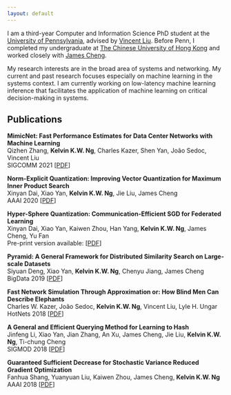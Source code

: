 ```yaml
---
layout: default
---
```


I am a third-year Computer and Information Science PhD student at the [University of Pennsylvania](https://www.cis.upenn.edu), advised by [Vincent Liu](http://vincen.tl). Before Penn, I completed my undergraduate at [The Chinese University of Hong Kong](http://www.cse.cuhk.edu.hk) and worked closely with [James Cheng](http://www.cse.cuhk.edu.hk/~jcheng).

My research interests are in the broad area of systems and networking. My current and past research focuses especially on machine learning in the systems context. I am currently working on low-latency machine learning inference that facilitates the application of machine learning on critical decision-making in systems.

## Publications

**MimicNet: Fast Performance Estimates for Data Center Networks with Machine Learning**  
Qizhen Zhang, **Kelvin K.W. Ng**, Charles Kazer, Shen Yan, João Sedoc, Vincent Liu  
SIGCOMM 2021 \[[PDF](https://dl.acm.org/doi/10.1145/3452296.3472926)\]

**Norm-Explicit Quantization: Improving Vector Quantization for Maximum Inner Product Search**  
Xinyan Dai, Xiao Yan, **Kelvin K.W. Ng**, Jie Liu, James Cheng  
AAAI 2020 \[[PDF](https://aaai.org/ojs/index.php/AAAI/article/view/5333)\]

**Hyper-Sphere Quantization: Communication-Efficient SGD for Federated Learning**  
Xinyan Dai, Xiao Yan, Kaiwen Zhou, Han Yang, **Kelvin K.W. Ng**, James Cheng, Yu Fan  
Pre-print version available: \[[PDF](https://arxiv.org/abs/1911.04655)\]

**Pyramid: A General Framework for Distributed Similarity Search on Large-scale Datasets**  
Siyuan Deng, Xiao Yan, **Kelvin K.W. Ng**, Chenyu Jiang, James Cheng  
BigData 2019 \[[PDF](https://arxiv.org/abs/1906.10602)\]

**Fast Network Simulation Through Approximation or: How Blind Men Can Describe Elephants**  
Charles W. Kazer, João Sedoc, **Kelvin K.W. Ng**, Vincent Liu, Lyle H. Ungar  
HotNets 2018 \[[PDF](https://dl.acm.org/doi/10.1145/3286062.3286083)\]

**A General and Efficient Querying Method for Learning to Hash**  
Jinfeng Li, Xiao Yan, Jian Zhang, An Xu, James Cheng, Jie Liu, **Kelvin K.W. Ng**, Ti-chung Cheng  
SIGMOD 2018 \[[PDF](https://dl.acm.org/doi/10.1145/3183713.3183750)\]

**Guaranteed Sufficient Decrease for Stochastic Variance Reduced Gradient Optimization**  
Fanhua Shang, Yuanyuan Liu, Kaiwen Zhou, James Cheng, **Kelvin K.W. Ng**  
AAAI 2018 \[[PDF](http://proceedings.mlr.press/v84/shang18a.html)\]

